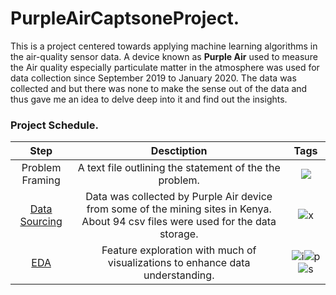 # PurpleAirCaptsoneProject.
This is a project centered towards applying machine learning algorithms in the air-quality sensor data. A device known as **Purple Air** used to measure the Air quality especially particulate matter in the atmosphere was used for data collection since September 2019 to January 2020. The data was collected and but there was none to make the sense out of the data and thus gave me an idea to delve deep into it and find out the insights. 

### Project Schedule.

|Step|Desctiption|Tags|
|:-:|:-:|:-:|
|Problem Framing| A text file outlining the statement of the the problem.|![](https://camo.githubusercontent.com/430f01d81f0c5ecce47acd6e06bc0f95a700a0f6/68747470733a2f2f696d672e736869656c64732e696f2f62616467652f2d4769746875622d626c61636b)|
|[Data Sourcing](https://github.com/Rohianon/PurpleAirCaptsoneProject./tree/master/Data)| Data was collected by Purple Air device from some of the mining sites in Kenya. About 94 csv files were used for the data storage.|![x](https://camo.githubusercontent.com/8eca8a42e5a6a429d93d51ac3c2c9d10061dd658/68747470733a2f2f696d672e736869656c64732e696f2f62616467652f2d507974686f6e2d677265656e)|
|[EDA](https://github.com/Rohianon/PurpleAirCaptsoneProject./tree/master/)|Feature exploration with much of visualizations to enhance data understanding.|![i](https://camo.githubusercontent.com/058058f4406b366009fbe512dfd4bf3f084fc7ac/68747470733a2f2f696d672e736869656c64732e696f2f62616467652f2d70616e6461732d313136433134)![p](https://camo.githubusercontent.com/c8435222910c755a4f9adcf0162830ccc3a66c42/68747470733a2f2f696d672e736869656c64732e696f2f62616467652f2d6d6174706c6f746c69622d313136433639) ![s](https://camo.githubusercontent.com/38a3d100e07eff010d4d9f6228f4b12a850144a9/68747470733a2f2f696d672e736869656c64732e696f2f62616467652f2d507974686f6e2d353643323845)|
